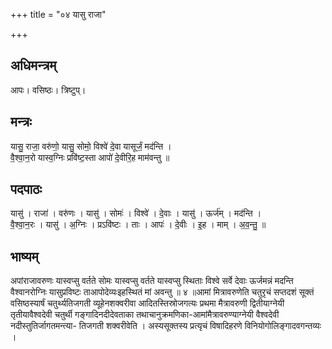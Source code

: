 +++
title = "०४ यासु राजा"

+++
## अधिमन्त्रम्
आपः। वसिष्ठः। त्रिष्टुप्।

## मन्त्रः
यासु॒ राजा॒ वरु॑णो॒ यासु॒ सोमो॒ विश्वे॑ दे॒वा यासूर्जं॒ मद॑न्ति ।  
वै॒श्वा॒न॒रो यास्व॒ग्निः प्रवि॑ष्ट॒स्ता आपो॑ दे॒वीरि॒ह माम॑वन्तु ॥

## पदपाठः
यासु॑ । राजा॑ । वरु॑णः । यासु॑ । सोमः॑ । विश्वे॑ । दे॒वाः । यासु॑ । ऊर्ज॑म् । मद॑न्ति ।  
वै॒श्वा॒न॒रः । यासु॑ । अ॒ग्निः । प्रऽवि॑ष्टः । ताः । आपः॑ । दे॒वीः । इ॒ह । माम् । अ॒व॒न्तु॒ ॥

## भाष्यम्
अपांराजावरुणः यास्वप्सु वर्तते सोमः यास्वप्सु वर्तते यास्वप्सु स्थिताः विश्वे सर्वे देवाः ऊर्जमन्नं मदन्ति वैश्वानरोग्निः यासुप्रविष्टः ताआपोदेव्यःइहस्थितं मां अवन्तु ॥ ४ ॥आमां मित्रावरुणेति चतुरृचं सप्तदशं सूक्तं वसिष्ठस्यार्षं चतुर्थ्यतिजगती व्यूहेनशक्वरीवा आदितस्तिस्रोजगत्यः प्रथमा मैत्रावरुणी द्वितीयाग्नेयी तृतीयावैश्वदेवी चतुर्थी गङ्गादिनदीदेवताका तथाचानुक्रमणिका-आमांमैत्रावरुण्याग्नेयी वैश्वदेवी नदीस्तुतिर्जागतमन्त्या- तिजगती शक्वरीवेति । अस्यसूक्तस्य प्रत्यृचं विषादिहरणे विनियोगोलिङ्गादवगन्तव्यः ।